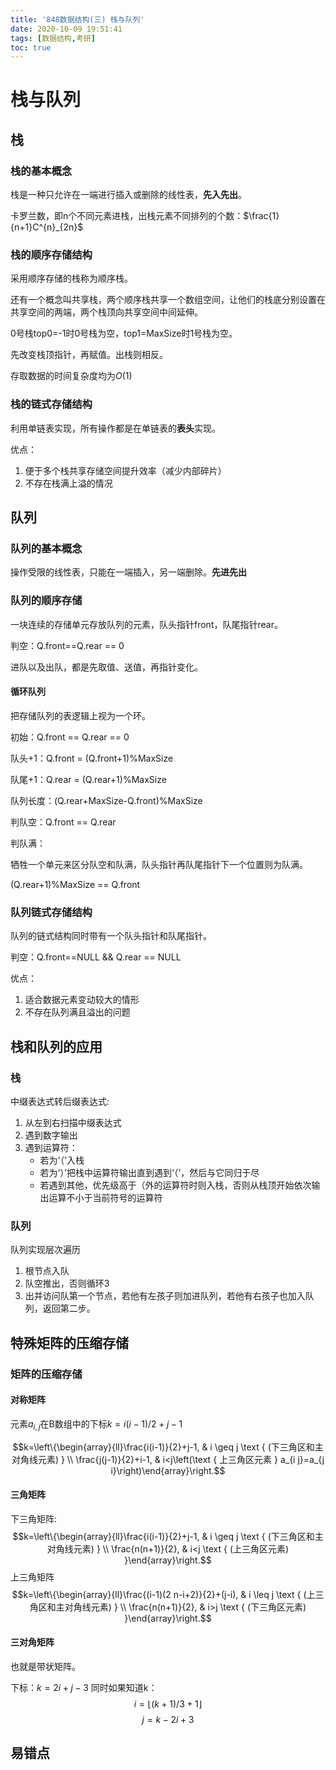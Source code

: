 ```yaml
---
title: '848数据结构(三) 栈与队列'
date: 2020-10-09 19:51:41
tags: [数据结构,考研]
toc: true
---
```


# 栈与队列
## 栈
### 栈的基本概念

栈是一种只允许在一端进行插入或删除的线性表，**先入先出**。

卡罗兰数，即n个不同元素进栈，出栈元素不同排列的个数：$\frac{1}{n+1}C^{n}_{2n}$

### 栈的顺序存储结构

采用顺序存储的栈称为顺序栈。

还有一个概念叫共享栈，两个顺序栈共享一个数组空间，让他们的栈底分别设置在共享空间的两端，两个栈顶向共享空间中间延伸。

0号栈top0=-1时0号栈为空，top1=MaxSize时1号栈为空。

先改变栈顶指针，再赋值。出栈则相反。

存取数据的时间复杂度均为$O(1)$

### 栈的链式存储结构

利用单链表实现，所有操作都是在单链表的**表头**实现。

优点：

1. 便于多个栈共享存储空间提升效率（减少内部碎片）
2. 不存在栈满上溢的情况

## 队列

### 队列的基本概念

操作受限的线性表，只能在一端插入，另一端删除。**先进先出**

### 队列的顺序存储

一块连续的存储单元存放队列的元素，队头指针front，队尾指针rear。

判空：Q.front==Q.rear == 0

进队以及出队，都是先取值、送值，再指针变化。

#### 循环队列

把存储队列的表逻辑上视为一个环。

初始：Q.front == Q.rear == 0

队头+1：Q.front = (Q.front+1)%MaxSize

队尾+1：Q.rear = (Q.rear+1)%MaxSize

队列长度：(Q.rear+MaxSize-Q.front)%MaxSize

判队空：Q.front == Q.rear

判队满：

牺牲一个单元来区分队空和队满，队头指针再队尾指针下一个位置则为队满。

(Q.rear+1)%MaxSize == Q.front

### 队列链式存储结构

队列的链式结构同时带有一个队头指针和队尾指针。

判空：Q.front==NULL && Q.rear == NULL

优点：

1. 适合数据元素变动较大的情形
2. 不存在队列满且溢出的问题



## 栈和队列的应用

### 栈

中缀表达式转后缀表达式:

1. 从左到右扫描中缀表达式
2. 遇到数字输出
3. 遇到运算符：
   - 若为‘（’入栈
   - 若为‘）’把栈中运算符输出直到遇到‘（’，然后与它同归于尽
   - 若遇到其他，优先级高于（外的运算符时则入栈，否则从栈顶开始依次输出运算不小于当前符号的运算符



### 队列

队列实现层次遍历

1. 根节点入队
2. 队空推出，否则循环3
3. 出并访问队第一个节点，若他有左孩子则加进队列，若他有右孩子也加入队列，返回第二步。


##  特殊矩阵的压缩存储
### 矩阵的压缩存储
#### 对称矩阵
元素$a_{i,j}$在B数组中的下标$k = i(i-1)/2+j-1$

$$k=\left\{\begin{array}{ll}\frac{i(i-1)}{2}+j-1, & i \geq j \text { (下三角区和主对角线元素) } \\ \frac{j(j-1)}{2}+i-1, & i<j\left(\text { 上三角区元素 } a_{i j}=a_{j i}\right)\end{array}\right.$$



#### 三角矩阵
下三角矩阵:
$$k=\left\{\begin{array}{ll}\frac{i(i-1)}{2}+j-1, & i \geq j \text { (下三角区和主对角线元素) } \\ \frac{n(n+1)}{2}, & i<j \text { (上三角区元素) }\end{array}\right.$$
上三角矩阵
$$k=\left\{\begin{array}{ll}\frac{(i-1)(2 n-i+2)}{2}+(j-i), & i \leq j \text { (上三角区和主对角线元素) } \\ \frac{n(n+1)}{2}, & i>j \text { (下三角区元素) }\end{array}\right.$$

#### 三对角矩阵
也就是带状矩阵。

下标：$k=2i+j-3$
同时如果知道k：
$$i=\lfloor(k+1) / 3+1\rfloor$$
$$j=k-2i+3$$

## 易错点

